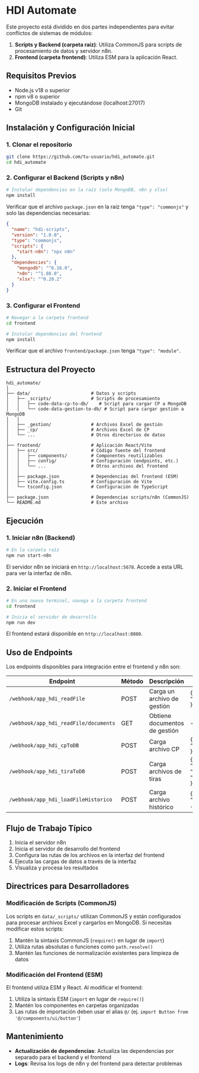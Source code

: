 # HDI Automate

Este proyecto está dividido en dos partes independientes para evitar conflictos de sistemas de módulos:

1. **Scripts y Backend (carpeta raíz)**: Utiliza CommonJS para scripts de procesamiento de datos y servidor n8n.
2. **Frontend (carpeta frontend)**: Utiliza ESM para la aplicación React.

## Requisitos Previos

- Node.js v18 o superior
- npm v8 o superior
- MongoDB instalado y ejecutándose (localhost:27017)
- Git

## Instalación y Configuración Inicial

### 1. Clonar el repositorio

```bash
git clone https://github.com/tu-usuario/hdi_automate.git
cd hdi_automate
```

### 2. Configurar el Backend (Scripts y n8n)

```bash
# Instalar dependencias en la raíz (solo MongoDB, n8n y xlsx)
npm install
```

Verificar que el archivo `package.json` en la raíz tenga `"type": "commonjs"` y solo las dependencias necesarias:

```json
{
  "name": "hdi-scripts",
  "version": "1.0.0",
  "type": "commonjs",
  "scripts": {
    "start-n8n": "npx n8n"
  },
  "dependencies": {
    "mongodb": "^6.16.0",
    "n8n": "^1.88.0",
    "xlsx": "^0.20.2"
  }
}
```

### 3. Configurar el Frontend

```bash
# Navegar a la carpeta frontend
cd frontend

# Instalar dependencias del frontend
npm install
```

Verificar que el archivo `frontend/package.json` tenga `"type": "module"`.

## Estructura del Proyecto

```
hdi_automate/
│
├── data/                       # Datos y scripts
│   ├── _scripts/               # Scripts de procesamiento
│   │   ├── code-data-cp-to-db/    # Script para cargar CP a MongoDB
│   │   └── code-data-gestion-to-db/ # Script para cargar gestión a MongoDB
│   │
│   ├── _gestion/               # Archivos Excel de gestión
│   ├── _cp/                    # Archivos Excel de CP
│   └── ...                     # Otros directorios de datos
│
├── frontend/                   # Aplicación React/Vite
│   ├── src/                    # Código fuente del frontend
│   │   ├── components/         # Componentes reutilizables
│   │   ├── config/             # Configuración (endpoints, etc.)
│   │   └── ...                 # Otros archivos del frontend
│   │
│   ├── package.json            # Dependencias del frontend (ESM)
│   ├── vite.config.ts          # Configuración de Vite
│   └── tsconfig.json           # Configuración de TypeScript
│
├── package.json                # Dependencias scripts/n8n (CommonJS)
└── README.md                   # Este archivo
```

## Ejecución

### 1. Iniciar n8n (Backend)

```bash
# En la carpeta raíz
npm run start-n8n
```

El servidor n8n se iniciará en `http://localhost:5678`. Accede a esta URL para ver la interfaz de n8n.

### 2. Iniciar el Frontend

```bash
# En una nueva terminal, navega a la carpeta frontend
cd frontend

# Inicia el servidor de desarrollo
npm run dev
```

El frontend estará disponible en `http://localhost:8080`.

## Uso de Endpoints

Los endpoints disponibles para integración entre el frontend y n8n son:

| Endpoint | Método | Descripción | Parámetros |
|----------|--------|-------------|------------|
| `/webhook/app_hdi_readFile` | POST | Carga un archivo de gestión | `{ "pathGestion": "./ruta/archivo.xlsx" }` |
| `/webhook/app_hdi_readFile/documents` | GET | Obtiene documentos de gestión | - |
| `/webhook/app_hdi_cpToDB` | POST | Carga archivo CP | `{ "rutaCP": "./ruta/archivo.xlsx" }` |
| `/webhook/app_hdi_tiraToDB` | POST | Carga archivos de tiras | `{ "rutaNCR": "./ruta/ncr.xlsx", "rutaDiebold": "./ruta/diebold.xlsx" }` |
| `/webhook/app_hdi_loadFileHistorico` | POST | Carga archivo histórico | `{ "pathExcel": "./ruta/archivo.xlsx", ... }` |

## Flujo de Trabajo Típico

1. Inicia el servidor n8n
2. Inicia el servidor de desarrollo del frontend
3. Configura las rutas de los archivos en la interfaz del frontend
4. Ejecuta las cargas de datos a través de la interfaz
5. Visualiza y procesa los resultados

## Directrices para Desarrolladores

### Modificación de Scripts (CommonJS)

Los scripts en `data/_scripts/` utilizan CommonJS y están configurados para procesar archivos Excel y cargarlos en MongoDB. Si necesitas modificar estos scripts:

1. Mantén la sintaxis CommonJS (`require()` en lugar de `import`)
2. Utiliza rutas absolutas o funciones como `path.resolve()`
3. Mantén las funciones de normalización existentes para limpieza de datos

### Modificación del Frontend (ESM)

El frontend utiliza ESM y React. Al modificar el frontend:

1. Utiliza la sintaxis ESM (`import` en lugar de `require()`)
2. Mantén los componentes en carpetas organizadas
3. Las rutas de importación deben usar el alias `@/` (ej. `import Button from '@/components/ui/button'`)


## Mantenimiento

- **Actualización de dependencias**: Actualiza las dependencias por separado para el backend y el frontend
- **Logs**: Revisa los logs de n8n y del frontend para detectar problemas
